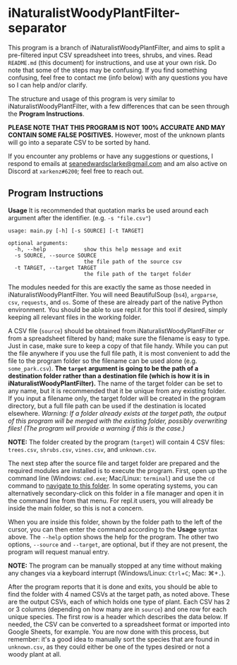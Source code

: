 # iNaturalistWoodyPlantFilter-separator

This program is a branch of iNaturalistWoodyPlantFilter, and aims to split a pre-filtered input CSV spreadsheet into trees, shrubs, and vines. Read `README.md` (this document) for instructions, and use at your own risk. Do note that some of the steps may be confusing. If you find something confusing, feel free to contact me (info below) with any questions you have so I can help and/or clarify.

The structure and usage of this program is very similar to iNaturalistWoodyPlantFilter, with a few differences that can be seen through the **Program Instructions**.

**PLEASE NOTE THAT THIS PROGRAM IS NOT 100% ACCURATE AND MAY CONTAIN SOME FALSE POSITIVES.** However, most of the unknown plants will go into a separate CSV to be sorted by hand.

If you encounter any problems or have any suggestions or questions, I respond to emails at seanedwardsclarke@gmail.com and am also active on Discord at `xarkenz#6200`; feel free to reach out.

## Program Instructions

**Usage**
It is recommended that quotation marks be used around each argument after the identifier. (e.g. `-s "file.csv"`)
```
usage: main.py [-h] [-s SOURCE] [-t TARGET]

optional arguments:
  -h, --help            show this help message and exit
  -s SOURCE, --source SOURCE
                        the file path of the source csv
  -t TARGET, --target TARGET
                        the file path of the target folder
```

The modules needed for this are exactly the same as those needed in iNaturalistWoodyPlantFilter. You will need BeautifulSoup (`bs4`), `argparse`, `csv`, `requests`, and `os`. Some of these are already part of the native Python environment. You should be able to use repl.it for this tool if desired, simply keeping all relevant files in the working folder.

A CSV file (`source`) should be obtained from iNaturalistWoodyPlantFilter or from a spreadsheet filtered by hand; make sure the filename is easy to type. Just in case, make sure to keep a copy of that file handy. While you can put the file anywhere if you use the full file path, it is most convenient to add the file to the program folder so the filename can be used alone (e.g. `some_park.csv`). __The `target` argument is going to be the path of a destination folder rather than a destination file (which is how it is in iNaturalistWoodyPlantFilter).__ The name of the target folder can be set to any name, but it is recommended that it be unique from any existing folder. If you input a filename only, the target folder will be created in the program directory, but a full file path can be used if the destination is located elsewhere. *Warning: If a folder already exists at the target path, the output of this program will be merged with the existing folder, possibly overwriting files! (The program will provide a warning if this is the case.)*

**NOTE:** The folder created by the program (`target`) will contain 4 CSV files: `trees.csv`, `shrubs.csv`, `vines.csv`, and `unknown.csv`.

The next step after the source file and target folder are prepared and the required modules are installed is to execute the program. First, open up the command line (Windows: `cmd.exe`; Mac/Linux: `terminal`) and use the `cd` command to [navigate to this folder](https://ss64.com/nt/cd.html). In some operating systems, you can alternatively secondary-click on this folder in a file manager and open it in the command line from that menu. For repl.it users, you will already be inside the main folder, so this is not a concern.

When you are inside this folder, shown by the folder path to the left of the cursor, you can then enter the command according to the **Usage** syntax above. The `--help` option shows the help for the program. The other two options, `--source` and `--target`, are optional, but if they are not present, the program will request manual entry.

**NOTE:** The program can be manually stopped at any time without making any changes via a keyboard interrupt (Windows/Linux: `Ctrl`+`C`; Mac: &#8984;+`.`).

After the program reports that it is done and exits, you should be able to find the folder with 4 named CSVs at the target path, as noted above. These are the output CSVs, each of which holds one type of plant. Each CSV has 2 or 3 columns (depending on how many are in `source`) and one row for each unique species. The first row is a header which describes the data below. If needed, the CSV can be converted to a spreadsheet format or imported into Google Sheets, for example. You are now done with this process, but remember: it's a good idea to manually sort the species that are found in `unknown.csv`, as they could either be one of the types desired or not a woody plant at all.
